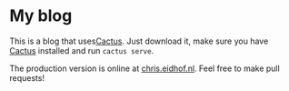 # My blog

This is a blog that uses[Cactus](https://github.com/koenbok/Cactus). Just download it, make sure you have [Cactus](https://github.com/koenbok/Cactus) installed and run `cactus serve`.

The production version is online at [chris.eidhof.nl](http://chris.eidhof.nl). Feel free to make pull requests!
